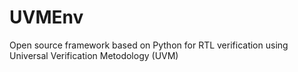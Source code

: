# UVMEnv
Open source framework based on Python for RTL verification using Universal Verification Metodology (UVM)
